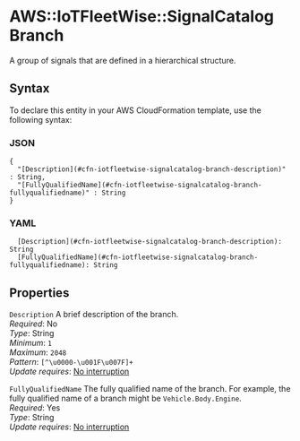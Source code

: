 # AWS::IoTFleetWise::SignalCatalog Branch<a name="aws-properties-iotfleetwise-signalcatalog-branch"></a>

A group of signals that are defined in a hierarchical structure\.

## Syntax<a name="aws-properties-iotfleetwise-signalcatalog-branch-syntax"></a>

To declare this entity in your AWS CloudFormation template, use the following syntax:

### JSON<a name="aws-properties-iotfleetwise-signalcatalog-branch-syntax.json"></a>

```
{
  "[Description](#cfn-iotfleetwise-signalcatalog-branch-description)" : String,
  "[FullyQualifiedName](#cfn-iotfleetwise-signalcatalog-branch-fullyqualifiedname)" : String
}
```

### YAML<a name="aws-properties-iotfleetwise-signalcatalog-branch-syntax.yaml"></a>

```
  [Description](#cfn-iotfleetwise-signalcatalog-branch-description): String
  [FullyQualifiedName](#cfn-iotfleetwise-signalcatalog-branch-fullyqualifiedname): String
```

## Properties<a name="aws-properties-iotfleetwise-signalcatalog-branch-properties"></a>

`Description` <a name="cfn-iotfleetwise-signalcatalog-branch-description"></a>
A brief description of the branch\.  
_Required_: No  
_Type_: String  
_Minimum_: `1`  
_Maximum_: `2048`  
_Pattern_: `[^\u0000-\u001F\u007F]+`  
_Update requires_: [No interruption](https://docs.aws.amazon.com/AWSCloudFormation/latest/UserGuide/using-cfn-updating-stacks-update-behaviors.html#update-no-interrupt)

`FullyQualifiedName` <a name="cfn-iotfleetwise-signalcatalog-branch-fullyqualifiedname"></a>
The fully qualified name of the branch\. For example, the fully qualified name of a branch might be `Vehicle.Body.Engine`\.  
_Required_: Yes  
_Type_: String  
_Update requires_: [No interruption](https://docs.aws.amazon.com/AWSCloudFormation/latest/UserGuide/using-cfn-updating-stacks-update-behaviors.html#update-no-interrupt)

